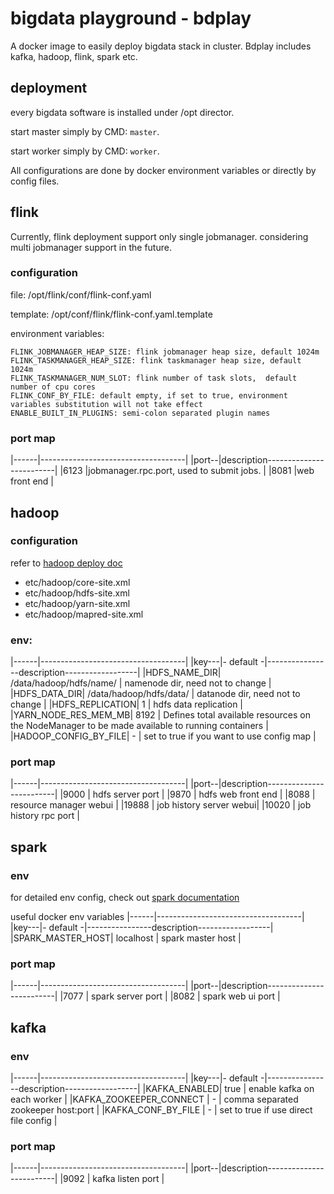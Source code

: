 # bigdata playground - bdplay
A docker image to easily deploy bigdata stack in cluster. Bdplay includes kafka, hadoop, flink, spark etc.

## deployment
every bigdata software is installed under /opt director.

start master simply by CMD: `master`.

start worker simply by CMD: `worker`.

All configurations are done by docker environment variables or directly by config files.

## flink

Currently, flink deployment support only single jobmanager. considering multi jobmanager support in the future.

### configuration
file: /opt/flink/conf/flink-conf.yaml

template: /opt/conf/flink/flink-conf.yaml.template

environment variables:
```
FLINK_JOBMANAGER_HEAP_SIZE: flink jobmanager heap size, default 1024m
FLINK_TASKMANAGER_HEAP_SIZE: flink taskmanager heap size, default 1024m
FLINK_TASKMANAGER_NUM_SLOT: flink number of task slots,  default number of cpu cores
FLINK_CONF_BY_FILE: default empty, if set to true, environment variables substitution will not take effect
ENABLE_BUILT_IN_PLUGINS: semi-colon separated plugin names
```

### port map

|------|------------------------------------|
|port--|description-------------------------|
|6123  |jobmanager.rpc.port, used to submit jobs. |
|8081  |web front end  |


## hadoop

### configuration
refer to [hadoop deploy doc](https://hadoop.apache.org/docs/stable/hadoop-project-dist/hadoop-common/ClusterSetup.html)

- etc/hadoop/core-site.xml
- etc/hadoop/hdfs-site.xml
- etc/hadoop/yarn-site.xml
- etc/hadoop/mapred-site.xml

### env:
|------|------------------------------------|
|key---|-   default      -|----------------description------------------|
|HDFS_NAME_DIR| /data/hadoop/hdfs/name/ | namenode dir, need not to change |
|HDFS_DATA_DIR| /data/hadoop/hdfs/data/ | datanode dir, need not to change |
|HDFS_REPLICATION| 1 | hdfs data replication |
|YARN_NODE_RES_MEM_MB| 8192 | Defines total available resources on the NodeManager to be made available to running containers |
|HADOOP_CONFIG_BY_FILE| - | set to true if you want to use config map |



### port map

|------|------------------------------------|
|port--|description-------------------------|
|9000  | hdfs server port |
|9870  | hdfs web front end  |
|8088  | resource manager webui |
|19888 | job history server webui|
|10020 | job history rpc port |

## spark

### env
for detailed env config, check out [spark documentation](https://spark.apache.org/docs/latest/)

useful docker env variables
|------|------------------------------------|
|key---|-   default      -|----------------description------------------|
|SPARK_MASTER_HOST| localhost | spark master host |

### port map
|------|------------------------------------|
|port--|description-------------------------|
|7077  | spark server port |
|8082  | spark web ui port |

## kafka
### env
|------|------------------------------------|
|key---|-   default      -|----------------description------------------|
|KAFKA_ENABLED| true | enable kafka on each worker |
|KAFKA_ZOOKEEPER_CONNECT | - | comma separated zookeeper host:port |
|KAFKA_CONF_BY_FILE | - | set to true if use direct file config |

### port map
|------|------------------------------------|
|port--|description-------------------------|
|9092  | kafka listen port |